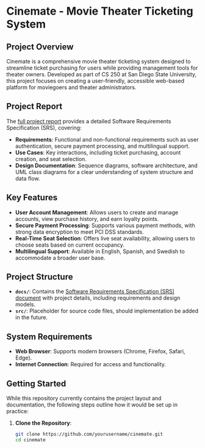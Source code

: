 # Cinemate - Movie Theater Ticketing System

## Project Overview
Cinemate is a comprehensive movie theater ticketing system designed to streamline ticket purchasing for users while providing management tools for theater owners. Developed as part of CS 250 at San Diego State University, this project focuses on creating a user-friendly, accessible web-based platform for moviegoers and theater administrators.

## Project Report
The [full project report](Cinemate_SRS.pdf) provides a detailed Software Requirements Specification (SRS), covering:
- **Requirements**: Functional and non-functional requirements such as user authentication, secure payment processing, and multilingual support.
- **Use Cases**: Key interactions, including ticket purchasing, account creation, and seat selection.
- **Design Documentation**: Sequence diagrams, software architecture, and UML class diagrams for a clear understanding of system structure and data flow.

## Key Features
- **User Account Management**: Allows users to create and manage accounts, view purchase history, and earn loyalty points.
- **Secure Payment Processing**: Supports various payment methods, with strong data encryption to meet PCI DSS standards.
- **Real-Time Seat Selection**: Offers live seat availability, allowing users to choose seats based on current occupancy.
- **Multilingual Support**: Available in English, Spanish, and Swedish to accommodate a broader user base.

## Project Structure
- **`docs/`**: Contains the [Software Requirements Specification (SRS) document](docs/Cinemate_SRS.pdf) with project details, including requirements and design models.
- **`src/`**: Placeholder for source code files, should implementation be added in the future.

## System Requirements
- **Web Browser**: Supports modern browsers (Chrome, Firefox, Safari, Edge).
- **Internet Connection**: Required for access and functionality.

## Getting Started
While this repository currently contains the project layout and documentation, the following steps outline how it would be set up in practice:
1. **Clone the Repository**:
   ```bash
   git clone https://github.com/yourusername/cinemate.git
   cd cinemate
